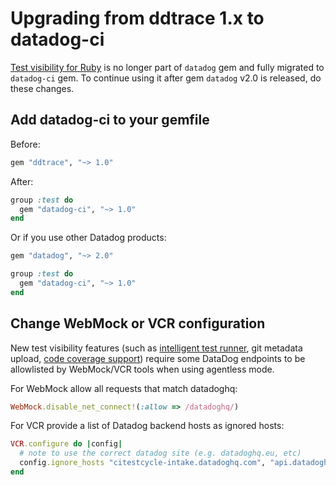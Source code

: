 # Upgrading from ddtrace 1.x to datadog-ci

[Test visibility for Ruby](https://docs.datadoghq.com/tests/setup/ruby/) is no longer part of `datadog` gem and fully migrated to
`datadog-ci` gem. To continue using it after gem `datadog` v2.0 is released, do these changes.

## Add datadog-ci to your gemfile

Before:

```ruby
gem "ddtrace", "~> 1.0"
```

After:

```ruby
group :test do
  gem "datadog-ci", "~> 1.0"
end
```

Or if you use other Datadog products:

```ruby
gem "datadog", "~> 2.0"

group :test do
  gem "datadog-ci", "~> 1.0"
end
```

## Change WebMock or VCR configuration

New test visibility features (such as [intelligent test runner](https://docs.datadoghq.com/intelligent_test_runner/), git metadata upload, [code coverage support](https://docs.datadoghq.com/tests/code_coverage)) require some DataDog endpoints to be allowlisted by WebMock/VCR tools when using agentless mode.

For WebMock allow all requests that match datadoghq:

```ruby
WebMock.disable_net_connect!(:allow => /datadoghq/)
```

For VCR provide a list of Datadog backend hosts as ignored hosts:

```ruby
VCR.configure do |config|
  # note to use the correct datadog site (e.g. datadoghq.eu, etc)
  config.ignore_hosts "citestcycle-intake.datadoghq.com", "api.datadoghq.com", "citestcov-intake.datadoghq.com"
end
```
